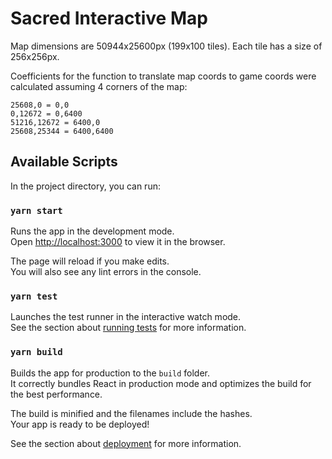 # Sacred Interactive Map

Map dimensions are 50944x25600px (199x100 tiles). Each tile has a size of 256x256px.

Coefficients for the function to translate map coords to game coords were calculated assuming 4 corners of the map:
```
25608,0 = 0,0
0,12672 = 0,6400
51216,12672 = 6400,0
25608,25344 = 6400,6400
```

## Available Scripts

In the project directory, you can run:

### `yarn start`

Runs the app in the development mode.\
Open [http://localhost:3000](http://localhost:3000) to view it in the browser.

The page will reload if you make edits.\
You will also see any lint errors in the console.

### `yarn test`

Launches the test runner in the interactive watch mode.\
See the section about [running tests](https://facebook.github.io/create-react-app/docs/running-tests) for more information.

### `yarn build`

Builds the app for production to the `build` folder.\
It correctly bundles React in production mode and optimizes the build for the best performance.

The build is minified and the filenames include the hashes.\
Your app is ready to be deployed!

See the section about [deployment](https://facebook.github.io/create-react-app/docs/deployment) for more information.
